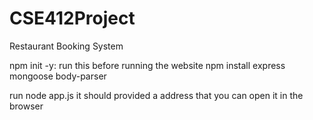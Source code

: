# CSE412Project
Restaurant Booking System

npm init -y: run this before running the website
npm install express mongoose body-parser

run node app.js
it should provided a address that you can open it in the browser
